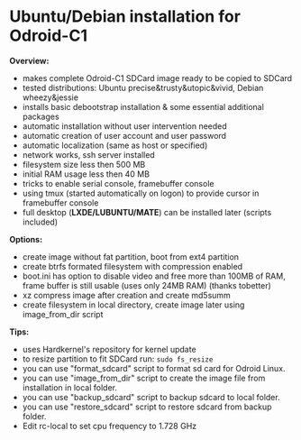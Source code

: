 Ubuntu/Debian installation for Odroid-C1
========================================

**Overview:**

- makes complete Odroid-C1 SDCard image ready to be copied to SDCard
- tested distributions: Ubuntu precise&trusty&utopic&vivid, Debian wheezy&jessie
- installs basic debootstrap installation & some essential additional packages
- automatic installation without user intervention needed
- automatic creation of user account and user password
- automatic localization (same as host or specified)
- network works, ssh server installed
- filesystem size less then 500 MB
- initial RAM usage less then 40 MB
- tricks to enable serial console, framebuffer console
- using tmux (started automatically on logon) to provide cursor in framebuffer console
- full desktop (**LXDE/LUBUNTU/MATE**) can be installed later (scripts included)

**Options:**

- create image without fat partition, boot from ext4 partition
- create btrfs formated filesystem with compression enabled
- boot.ini has option to disable video and free more than 100MB of RAM, frame buffer is still usable (uses only 24MB RAM) (thanks tobetter)
- xz compress image after creation and create md5summ
- create filesystem in local directory, create image later using image_from_dir script

**Tips:**

- uses Hardkernel's repository for kernel update
- to resize partition to fit SDCard run: `sudo fs_resize`
- you can use "format_sdcard" script to format sd card for Odroid Linux.
- you can use "image_from_dir" script to create the image file from installation in local folder.
- you can use "backup_sdcard" script to backup sdcard to local folder.
- you can use "restore_sdcard" script to restore sdcard from backup folder.
- Edit rc-local to set cpu frequency to 1.728 GHz

